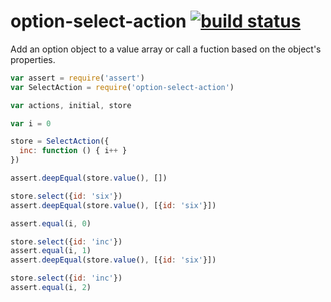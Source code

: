 # option-select-action [![build status](https://secure.travis-ci.org/nrw/option-select-action.png)](http://travis-ci.org/nrw/option-select-action)

Add an option object to a value array or call a fuction based on the object's properties.

```js
var assert = require('assert')
var SelectAction = require('option-select-action')

var actions, initial, store

var i = 0

store = SelectAction({
  inc: function () { i++ }
})

assert.deepEqual(store.value(), [])

store.select({id: 'six'})
assert.deepEqual(store.value(), [{id: 'six'}])

assert.equal(i, 0)

store.select({id: 'inc'})
assert.equal(i, 1)
assert.deepEqual(store.value(), [{id: 'six'}])

store.select({id: 'inc'})
assert.equal(i, 2)
```
